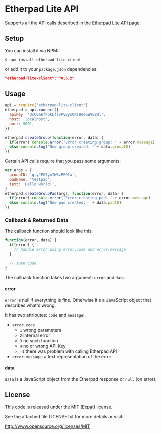 Etherpad Lite API
=================

Supports all the API calls described in the [Etherpad Lite API page][1].


Setup
-----

You can install it via NPM:
```
$ npm install etherpad-lite-client
```
or add it to your `package.json` dependencies:
```json
"etherpad-lite-client": "0.6.x"
```

Usage
-----
```javascript
api = require('etherpad-lite-client')
etherpad = api.connect({
  apikey: 'UcCGa6fPpkLflvPVBysOKs9eeuWV08Ul',
  host: 'localhost',
  port: 9001,
})

etherpad.createGroup(function(error, data) {
  if(error) console.error('Error creating group: ' + error.message)
  else console.log('New group created: ' + data.groupID)
})
```

Certain API calls require that you pass some arguments:

```javascript
var args = {
  groupID: 'g.yJPG7ywIW6zPEQla',
  padName: 'testpad',
  text: 'Hello world!',
}
etherpad.createGroupPad(args, function(error, data) {
  if(error) console.error('Error creating pad: ' + error.message)
  else console.log('New pad created: ' + data.padID)
})
```




### Callback & Returned Data ###

The callback function should look like this:
```javascript
function(error, data) {
  if(error) {
    // handle error using error.code and error.message
  }

  // some code
}
```
The callback function takes two argument: `error` and `data`.

#### error ###
`error` is null if everything is fine. Otherwise it's a JavaScript object that
describes what's wrong.

It has two attributes: `code` and `message`:
* `error.code`
  * `1` wrong parameters
  * `2` internal error
  * `3` no such function
  * `4` no or wrong API Key
  * `-1` there was problem with calling Etherpad API
* `error.message`: a text representation of the error

#### data ####

`data` is a JavaScript object from the Etherpad response or `null` (on error).


License
-------

This code is released under the MIT (Expat) license.

See the attached file LICENSE.txt for more details or visit:

<http://www.opensource.org/licenses/MIT>


[1]: https://github.com/ether/etherpad-lite/wiki/HTTP-API
